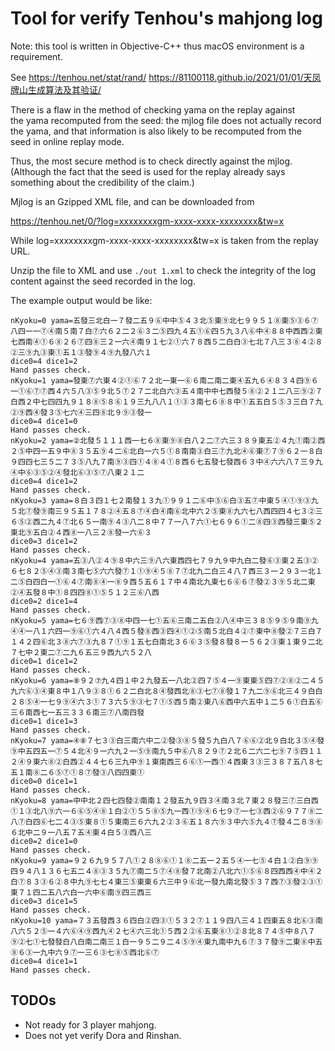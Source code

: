 # Tool for verify Tenhou's mahjong log

Note: this tool is written in Objective-C++ thus macOS
environment is a requirement.

See https://tenhou.net/stat/rand/
https://81100118.github.io/2021/01/01/天凤牌山生成算法及其验证/

There is a flaw in the method of checking yama on the replay against  
the yama recomputed from the seed: the mjlog file does not actually record  
the yama, and that information is also likely to be recomputed from the  
seed in online replay mode.  

Thus, the most secure method is to check directly against the mjlog.
(Although the fact that the seed is used for the replay already
says something about the credibility of the claim.)

Mjlog is an Gzipped XML file, and can be downloaded from

https://tenhou.net/0/?log=xxxxxxxxgm-xxxx-xxxx-xxxxxxxx&tw=x

While log=xxxxxxxxgm-xxxx-xxxx-xxxxxxxx&tw=x is taken from the replay URL.

Unzip the file to XML and use `./out 1.xml` to check the integrity of
the log content against the seed recorded in the log.

The example output would be like:

```text
nKyoku=0 yama=五發三北白一７發二五９⑥中中⑤４３北⑤東⑨北七９９５１⑧東⑤③６⑦八四一一⑦④南５南７白⑦六６２二２⑥３二⑤四九４五①⑥四５九３八⑥中④８８中西西②東七西南④①６⑧２６⑦四⑧三２一六④南９１七②①六７８西５二白白③七北７八三３⑧４②８②三⑨九③東①五１③發⑨４⑨九發八六１
dice0=4 dice1=2
Hand passes check.
nKyoku=1 yama=發東⑦六東４②①⑥７２北一東一⑥６南二南二東④五九６④８３４四⑨６一①⑥⑦⑦西４六５八③⑤９北５⑦２７二北白六③五４南中中七西發５⑧②２１二八三⑨②７白西２中七四四九９１８⑧⑤８⑥１９三九八八１①③３南七６⑧８中①五五白５⑤３三白７九②⑨西④發３⑤七六④三四⑧北９⑨③發一
dice0=4 dice1=0
Hand passes check.
nKyoku=2 yama=②北發５１１１西一七６⑧東⑨⑧白八２二⑦六三３８９東五②４九①南②西２⑤中四一五９中⑧３５五⑨４二⑥北白一六５①８南南③白三⑦九北④⑥東⑦７⑨６２一８白９四四七三５二７３⑤八九７南⑨③四①４⑧４①８西６七五發七發西６３中④六六八７三９九④中⑥③⑤②④發北⑥③⑤⑦八東２１二
dice0=4 dice1=2
Hand passes check.
nKyoku=3 yama=８白３四１七２南發１３九①９９１二⑥中⑤⑥白③五⑦中東５④①⑨③九５北⑦發⑨南三９５五１７８②④五８⑦④白④南⑥北中六２⑤東⑧九六七八西四四４七３②三６⑤②西二九４⑦北６５一南⑨４③八二８中７７一八７六①七６９６①二⑧四③西發三東⑤２東北⑨五白②４西⑧一八三２⑧發一六⑥３
dice0=3 dice1=2
Hand passes check.
nKyoku=4 yama=五③八②４⑨８中六三⑨八六東西四七７９九９中九白二發⑥③東２五③②６七８２⑤④③南３南七⑤六六發⑦１①⑨④５⑧７⑦北九二白三４八７西三３一２９３一北１二⑤白四白一①⑥４⑦南⑧④一⑧９西５五６１７中４南北九東七６⑥６⑦發②３⑨５北二東②④五發８中①８四四⑧①⑤５１２三⑥八西
dice0=2 dice1=4
Hand passes check.
nKyoku=5 yama=七６⑨西⑦③⑧中四一七①五⑥三南二五白②八④中三３８⑤９⑤９南⑨九④④一八１六四一⑨⑥①六４八４西５發⑧西③四④①②⑤南５北白４②⑦東中⑧發②７三白７１４２四⑥北３⑧六⑦③九８７①⑨１五七白南北３６⑥３⑤發８發８一５６２③東１東９二北７七中２東二⑦二九６五三９西九六５２八
dice0=1 dice1=2
Hand passes check.
nKyoku=6 yama=⑧９２⑦九４四１中２九發五一八北②四７⑤４一⑨東東⑤四⑦②⑧②二４５九六⑥③④東８中１八９③８①６２二白北８④發西北⑧③七⑦⑧發１７九二⑨⑥北三４９白白２８⑤④一七９⑨④六３①７３六５⑨③七７①⑤西５南②東八⑥西中六五中１二５６①白五⑥三６南西七一五三３３６南三⑦八南四發
dice0=1 dice1=3
Hand passes check.
nKyoku=7 yama=④⑧７七３③白三南六中二②發③⑧５發５九白八７⑥⑥②北９白北３⑤④發⑨中五四五一⑦５４北④９一六九２一⑤⑨南九５中⑥八８２９⑦２北６二六二七⑨７⑤四１１２④９東六⑧②白西②４４七６三九中⑨１東南西三６⑥①一西①４西東３③三３８７五八８七五１南⑧二６⑤⑦①８⑦發③八四四東①
dice0=0 dice1=1
Hand passes check.
nKyoku=8 yama=中中北２四七四發②南南１２發五九９四３④南３北７東２８發三⑦三白西①１③北八⑨六一６⑥⑤④⑧１白②①５５⑧⑤九一西①⑨④６七９⑦一七③西②⑥９７７⑧二八⑦白四⑥七二４③⑤東８①５東南三６六九２②３⑥五１８六⑨３中六⑤九４⑦發４二８⑨⑧６北中二９一八五７五④東４白５③西八三
dice0=2 dice1=0
Hand passes check.
nKyoku=9 yama=９２６九９５７八①２８⑧⑥①１⑧二五一２五５④一七⑤４白１②白⑨⑨四９４八１３６七五二４⑧③３５九⑦南二５⑦④⑧發７北南②八北六①⑤⑥８四西西④中④２白⑦８３③６②８中九⑨七七４東三⑤東東６六三中９⑥北一發九南北發⑤３７西⑦③發②③①東７１四二五八六白一六中⑥南⑨四三西三
dice0=3 dice1=5
Hand passes check.
nKyoku=10 yama=７３五發西３６四白②四③①５３２⑦１１９四八三４１四東五８北⑥③南八六５２⑤一４六⑥④⑨西九④２七④六三北①５西２②⑥五東⑧①②８北８７４⑤中８八７⑨②七①七發發白八白南二南三１白一９５二９二４⑤⑨④東九南中九６⑦３７發⑨二東⑧中五⑧６③一九中六９⑦一三６③七⑧⑤西北⑥⑦
dice0=4 dice1=1
Hand passes check.
```

## TODOs

- Not ready for 3 player mahjong.
- Does not yet verify Dora and Rinshan.
